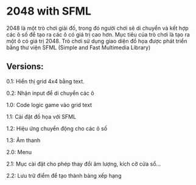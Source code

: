 # 2048 with SFML
2048 là một trò chơi giải đố, trong đó người chơi sẽ di chuyển và kết hợp các ô số để tạo ra các ô có giá trị cao hơn. Mục tiêu của trò chơi là tạo ra một ô có giá trị 2048. Trò chơi sử dụng giao diện đồ họa được phát triển bằng thư viện SFML (Simple and Fast Multimedia Library)


## Versions:
0.1: Hiển thị grid 4x4 bằng text.

0.2: Nhận input để di chuyển các ô

1.0: Code logic game vào grid text

1.1: Cài đặt đồ họa với SFML

1.2: Hiệu ứng chuyển động cho các ô số

1.3: Âm thanh

2.0: Menu

2.1: Mục cài đặt cho phép thay đổi âm lượng, kích cỡ cửa sổ…

2.2: Lưu trữ điểm để tạo thành bảng xếp hạng
